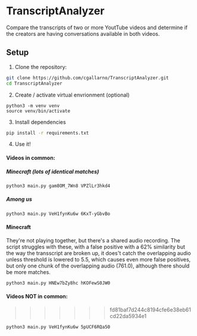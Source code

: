 # TranscriptAnalyzer

Compare the transcripts of two or more YoutTube videos and determine if the creators are having conversations available in both videos.

## Setup

1. Clone the repository:

```bash
git clone https://github.com/cgallarno/TranscriptAnalyzer.git
cd TranscriptAnalyzer
```

2. Create / activate virtual envrionment (optional)

```
python3 -m venv venv
source venv/bin/activate
```

3. Install dependencies

```bash
pip install -r requirements.txt
```

4. Use it!

#### Videos in common:

##### Minecraft (lots of identical matches)

```bash
python3 main.py gam8OM_7Wn8 VPZlLr3hkd4
```

##### Among us

```bash
python3 main.py VeH1fynKu6w 6KxT-yGbvBo
```

#### Minecraft

They're not playing together, but there's a shared audio recording.
The script struggles with these, with a false positive with a 62% similarity
but the way the transscript are broken up, it does't catch the overlapping audio unless threshold is lowered to 5.5, which causes even more false positives, but only one chunk of the overlapping audio (761.0), although there should be more matches.

```bash
python3 main.py HNEw7bZy8hc hKOFewS0JW0
```

#### Videos NOT in common:
>>>>>>> fd81baf7d244c8194cfe6e38eb61cd22da5934e1

```bash
python3 main.py VeH1fynKu6w 5pUCF6RQa50
```
